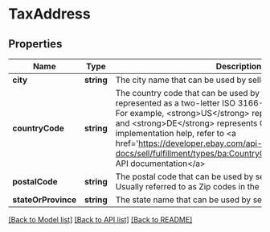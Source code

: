 # TaxAddress

## Properties
Name | Type | Description | Notes
------------ | ------------- | ------------- | -------------
**city** | **string** | The city name that can be used by sellers for tax purpose. | [optional] 
**countryCode** | **string** | The country code that can be used by sellers for tax purpose, represented as a two-letter ISO 3166-1 alpha-2 country code. For example, &lt;strong&gt;US&lt;/strong&gt; represents the United States, and &lt;strong&gt;DE&lt;/strong&gt; represents Germany. For implementation help, refer to &lt;a href&#x3D;&#x27;https://developer.ebay.com/api-docs/sell/fulfillment/types/ba:CountryCodeEnum&#x27;&gt;eBay API documentation&lt;/a&gt; | [optional] 
**postalCode** | **string** | The postal code that can be used by sellers for tax purpose. Usually referred to as Zip codes in the US. | [optional] 
**stateOrProvince** | **string** | The state name that can be used by sellers for tax purpose. | [optional] 

[[Back to Model list]](../../README.md#documentation-for-models) [[Back to API list]](../../README.md#documentation-for-api-endpoints) [[Back to README]](../../README.md)


